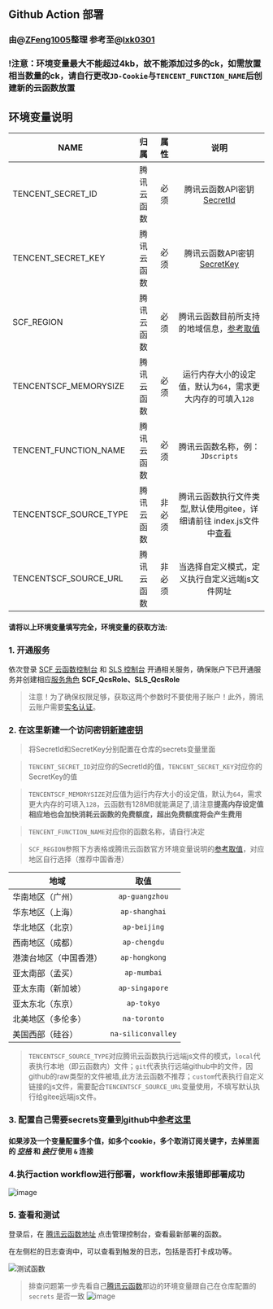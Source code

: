 ## Github Action 部署

### 由@[ZFeng1005](https://github.com/ZFeng1005/)整理      参考至@[lxk0301](https://gitee.com/lxk0301/)
### !注意：环境变量最大不能超过4kb，故不能添加过多的ck，如需放置相当数量的ck，请自行更改`JD-Cookie`与`TENCENT_FUNCTION_NAME`后创建新的云函数放置  


## 环境变量说明


| NAME | 归属                         | 属性                       | 说明                                                                            |
| ---- | :------------------------------: | :-------------------------: | :-------------------------------------------------------------------------------: |
| TENCENT_SECRET_ID      | 腾讯云函数     | 必须                      |腾讯云函数API密钥 [SecretId](https://console.cloud.tencent.com/cam/capi)  |
| TENCENT_SECRET_KEY     | 腾讯云函数     | 必须                      |腾讯云函数API密钥 [SecretKey](https://console.cloud.tencent.com/cam/capi)  |
| SCF_REGION             | 腾讯云函数     | 必须                      |腾讯云函数目前所支持的地域信息，[参考取值](https://cloud.tencent.com/document/product/583/17299)  |
| TENCENTSCF_MEMORYSIZE  | 腾讯云函数     | 必须                      |运行内存大小的设定值，默认为`64`，需求更大内存的可填入`128`|
| TENCENT_FUNCTION_NAME  | 腾讯云函数     | 必须                      |腾讯云函数名称，例：`JDscripts`|
| TENCENTSCF_SOURCE_TYPE | 腾讯云函数     | 非必须                      |腾讯云函数执行文件类型,默认使用gitee，详细请前往 index.js文件中[查看](https://github.com/ZFeng3242/JD-haoyangmao/blob/main/index.js)|
| TENCENTSCF_SOURCE_URL  | 腾讯云函数     | 非必须                      |当选择自定义模式，定义执行自定义远端js文件网址|


#### 请将以上环境变量填写完全，环境变量的获取方法:

### 1. 开通服务

依次登录 [SCF 云函数控制台](https://console.cloud.tencent.com/scf) 和 [SLS 控制台](https://console.cloud.tencent.com/sls) 开通相关服务，确保账户下已开通服务并创建相应[服务角色](https://console.cloud.tencent.com/cam/role) **SCF_QcsRole、SLS_QcsRole**

> 注意！为了确保权限足够，获取这两个参数时不要使用子账户！此外，腾讯云账户需要[实名认证](https://console.cloud.tencent.com/developer/auth)。  



### 2. 在这里新建一个访问密钥[新建密钥](https://console.cloud.tencent.com/cam/capi)

> 将SecretId和SecretKey分别配置在仓库的secrets变量里面

> `TENCENT_SECRET_ID`对应你的SecretId的值，`TENCENT_SECRET_KEY`对应你的SecretKey的值

> `TENCENTSCF_MEMORYSIZE`对应值为运行内存大小的设定值，默认为`64`，需求更大内存的可填入`128`，云函数有128MB就能满足了,请注意**提高内存设定值相应地也会加快消耗云函数的免费额度，超出免费额度将会产生费用**

> `TENCENT_FUNCTION_NAME`对应你的函数名称，请自行决定
 
> `SCF_REGION`参照下方表格或腾讯云函数官方环境变量说明的[参考取值](https://cloud.tencent.com/document/product/583/17299)，对应地区自行选择（推荐中国香港）  

| 地域 | 取值                         | 
| ---- | :------------------------------: | 
| 华南地区（广州）	| `ap-guangzhou` | 
| 华东地区（上海）	| `ap-shanghai` | 
| 华北地区（北京）	| `ap-beijing` | 
| 西南地区（成都）	| `ap-chengdu` | 
| 港澳台地区（中国香港）	| `ap-hongkong` | 
| 亚太南部（孟买）	| `ap-mumbai` | 
| 亚太东南（新加坡）	| `ap-singapore` | 
| 亚太东北（东京）	| `ap-tokyo` | 
| 北美地区（多伦多）	| `na-toronto` | 
| 美国西部（硅谷）	| `na-siliconvalley` |    

> `TENCENTSCF_SOURCE_TYPE`对应腾讯云函数执行远端js文件的模式，`local`代表执行本地（即云函数内）文件；`git`代表执行远端github中的文件，因github的raw类型的文件被墙,此方法云函数不推荐；`custom`代表执行自定义链接的js文件，需要配合`TENCENTSCF_SOURCE_URL`变量使用，不填写默认执行给gitee远端js文件。  


### 3. 配置自己需要secrets变量到github中[参考这里](githubAction.md)

#### 如果涉及一个变量配置多个值，如多个cookie，多个取消订阅关键字，去掉里面的 *__[空格]()__* 和 __*[换行]()*__ 使用 `&` 连接  


### 4.执行action workflow进行部署，workflow未报错即部署成功
![image](https://user-images.githubusercontent.com/6993269/99513289-6a152980-29c5-11eb-9266-3f56ba13d3b2.png)  


### 5. 查看和测试
登录后，在 [腾讯云函数地址](https://console.cloud.tencent.com/scf/index) 点击管理控制台，查看最新部署的函数。

在左侧栏的日志查询中，可以查看到触发的日志，包括是否打卡成功等。

![测试函数](https://user-images.githubusercontent.com/6993269/99628053-5a9eea80-2a70-11eb-906f-f1d5ea2bfa3a.png)  

> 排查问题第一步先看自己[腾讯云函数](https://console.cloud.tencent.com/scf/list-detail?rid=5&ns=default&id=scf-jdscript)那边的环境变量跟自己在仓库配置的 `secrets` 是否一致
![image](https://user-images.githubusercontent.com/6993269/99937191-06617680-2da0-11eb-99ea-033f2c655683.png)
